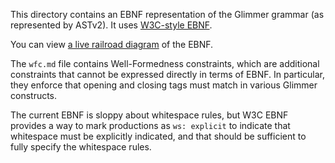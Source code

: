 This directory contains an EBNF representation of the Glimmer grammar (as represented by ASTv2). It uses [W3C-style EBNF][w3c].

You can view [a live railroad diagram][railroad] of the EBNF.

The `wfc.md` file contains Well-Formedness constraints, which are additional constraints that cannot be expressed directly in terms of EBNF. In particular, they enforce that opening and closing tags must match in various Glimmer constructs.

The current EBNF is sloppy about whitespace rules, but W3C EBNF provides a way to mark productions as `ws: explicit` to indicate that whitespace must be explicitly indicated, and that should be sufficient to fully specify the whitespace rules.

[w3c]: https://www.w3.org/TR/xml/#sec-notation
[railroad]: (https://codepen.io/wycats/live/qBZgoXb)

